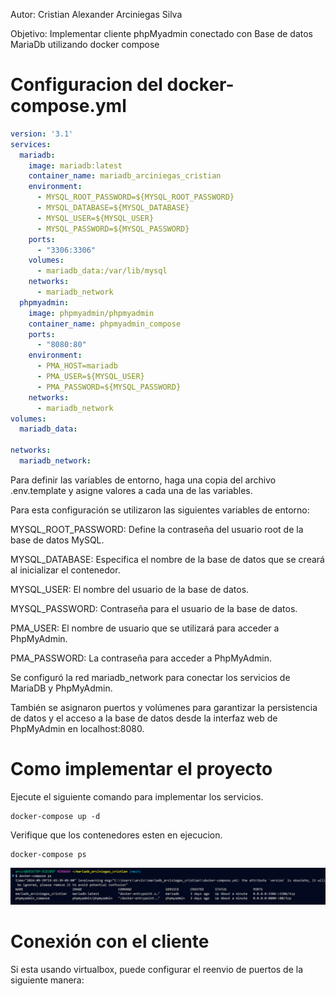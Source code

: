 Autor: Cristian Alexander Arciniegas Silva

Objetivo: Implementar cliente phpMyadmin conectado con Base de datos MariaDb utilizando docker compose

# Configuracion del docker-compose.yml

```yml
version: '3.1'
services:
  mariadb:
    image: mariadb:latest
    container_name: mariadb_arciniegas_cristian
    environment:
      - MYSQL_ROOT_PASSWORD=${MYSQL_ROOT_PASSWORD}
      - MYSQL_DATABASE=${MYSQL_DATABASE}
      - MYSQL_USER=${MYSQL_USER}
      - MYSQL_PASSWORD=${MYSQL_PASSWORD}
    ports:
      - "3306:3306"
    volumes:
      - mariadb_data:/var/lib/mysql
    networks:
      - mariadb_network
  phpmyadmin:
    image: phpmyadmin/phpmyadmin
    container_name: phpmyadmin_compose
    ports:
      - "8080:80"
    environment:
      - PMA_HOST=mariadb
      - PMA_USER=${MYSQL_USER}
      - PMA_PASSWORD=${MYSQL_PASSWORD}
    networks:
      - mariadb_network
volumes:
  mariadb_data:
 
networks:
  mariadb_network:
```
Para definir las variables de entorno, haga una copia del archivo .env.template y asigne valores a cada una de las variables.

Para esta configuración se utilizaron las siguientes variables de entorno:

MYSQL_ROOT_PASSWORD: Define la contraseña del usuario root de la base de datos MySQL.

MYSQL_DATABASE: Especifica el nombre de la base de datos que se creará al inicializar el contenedor.

MYSQL_USER: El nombre del usuario de la base de datos.

MYSQL_PASSWORD: Contraseña para el usuario de la base de datos.

PMA_USER: El nombre de usuario que se utilizará para acceder a PhpMyAdmin.

PMA_PASSWORD: La contraseña para acceder a PhpMyAdmin.

Se configuró la red mariadb_network para conectar los servicios de MariaDB y PhpMyAdmin.

También se asignaron puertos y volúmenes para garantizar la persistencia de datos y el acceso a la base de datos desde la interfaz web de PhpMyAdmin en localhost:8080.

# Como implementar el proyecto

Ejecute el siguiente comando para implementar los servicios.
```
docker-compose up -d
```
Verifique que los contenedores esten en ejecucion.
```
docker-compose ps
```
![alt text](image.png)

# Conexión con el cliente
Si esta usando virtualbox, puede configurar el reenvio de puertos de la siguiente manera: